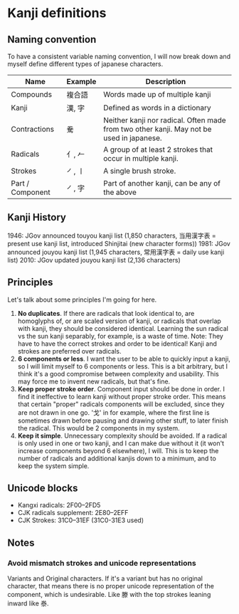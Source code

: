 # Kanji definitions

## Naming convention

To have a consistent variable naming convention, I will now break down and myself define different types of japanese characters.

| Name | Example | Description |
| --- | --- | ----------- |
| Compounds | 複合語 | Words made up of multiple kanji
| Kanji | 漢, 字 | Defined as words in a dictionary
| Contractions | 駦 | Neither kanji nor radical. Often made from two other kanji. May not be used in japanese.
| Radicals | 亻, 𠂉 | A group of at least 2 strokes that occur in multiple kanji.
| Strokes | ㇒, ㇑ | A single brush stroke.
| Part / Component | ㇒, 字 | Part of another kanji, can be any of the above

## Kanji History

1946: JGov announced touyou kanji list (1,850 characters, 当用漢字表 = present use kanji list, introduced Shinjitai (new character forms))
1981: JGov announced jouyou kanji list (1,945 characters, 常用漢字表 = daily use kanji list)
2010: JGov updated   jouyou kanji list (2,136 characters)

## Principles

Let's talk about some principles I'm going for here.

1. **No duplicates**. If there are radicals that look identical to, are homoglyphs of, or are scaled version of kanji, or radicals that overlap with kanji, they should be considered identical. Learning the sun radical vs the sun kanji separably, for example, is a waste of time. Note: They have to have the correct strokes and order to be identical! Kanji and strokes are preferred over radicals.
2. **6 components or less**. I want the user to be able to quickly input a kanji, so I will limit myself to 6 components or less. This is a bit arbitrary, but I think it's a good compromise between complexity and usability. This may force me to invent new radicals, but that's fine.
3. **Keep proper stroke order**. Component input should be done in order. I find it ineffective to learn kanji without proper stroke order. This means that certain "proper" radicals components will be excluded, since they are not drawn in one go. '戈' in for example, where the first line is sometimes drawn before pausing and drawing other stuff, to later finish the radical. This would be 2 components in my system.
4. **Keep it simple**. Unnecessary complexity should be avoided. If a radical is only used in one or two kanji, and I can make due without it (it won't increase components beyond 6 elsewhere), I will. This is to keep the number of radicals and additional kanjis down to a minimum, and to keep the system simple.

## Unicode blocks

* Kangxi radicals: 2F00–2FD5
* CJK radicals supplement: 2E80–2EFF
* CJK Strokes: 31C0–31EF (31C0-31E3 used)

## Notes

### Avoid mismatch strokes and unicode representations

Variants and Original characters. If it's a variant but has no original character, that means there is no proper unicode representation of the component, which is undesirable. Like 滕 with the top strokes leaning inward like 𣳾.